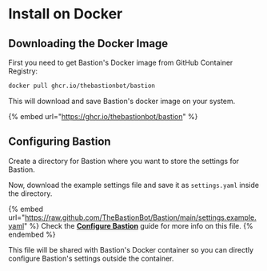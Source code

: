 # Install on Docker

## Downloading the Docker Image

First you need to get Bastion's Docker image from GitHub Container Registry:

```bash
docker pull ghcr.io/thebastionbot/bastion
```

This will download and save Bastion's docker image on your system.

{% embed url="https://ghcr.io/thebastionbot/bastion" %}

## Configuring Bastion

Create a directory for Bastion where you want to store the settings for Bastion.

Now, download the example settings file and save it as `settings.yaml` inside the directory.

{% embed url="https://raw.github.com/TheBastionBot/Bastion/main/settings.example.yaml" %}
Check the [**Configure Bastion**](../configure/configure-bastion.md) guide for more info on this file.
{% endembed %}

This file will be shared with Bastion's Docker container so you can directly configure Bastion's settings outside the container.
